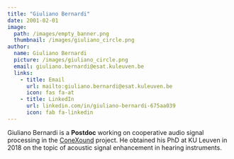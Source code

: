 ```yaml
---
title: "Giuliano Bernardi"
date: 2001-02-01
image: 
  path: /images/empty_banner.png
  thumbnail: /images/giuliano_circle.png
author:
  name: Giuliano Bernardi
  picture: /images/giuliano_circle.png
  email: giuliano.bernardi@esat.kuleuven.be
  links:
    - title: Email
      url: mailto:giuliano.bernardi@esat.kuleuven.be
      icon: fas fa-at    
    - title: LinkedIn
      url: linkedin.com/in/giuliano-bernardi-675aa039
      icon: fab fa-linkedin
---
```


Giuliano Bernardi is a **Postdoc** working on cooperative audio signal processing in the [ConeXound](projects/conexound/) project. He obtained his PhD at KU Leuven in 2018 on the topic of acoustic signal enhancement in hearing instruments.
